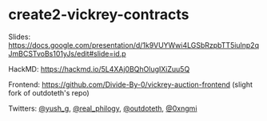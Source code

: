 # create2-vickrey-contracts

Slides: https://docs.google.com/presentation/d/1k9VUYWwi4LGSbRzpbTT5iulnp2qJmBCSTvoBs101yJs/edit#slide=id.p

HackMD: https://hackmd.io/5L4XAj0BQhOlugIXiZuu5Q

Frontend: https://github.com/Divide-By-0/vickrey-auction-frontend (slight fork of outdoteth's repo)

Twitters: [@yush_g](https://twitter.com/yush_g), [@real_philogy](https://twitter.com/real_philogy), [@outdoteth](https://twitter.com/outdoteth), [@0xngmi](https://twitter.com/0xngmi)
